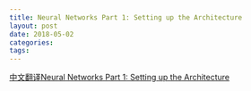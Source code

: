 ```yaml
---
title: Neural Networks Part 1: Setting up the Architecture
layout: post
date: 2018-05-02
categories:
tags:
---
```


[中文翻译Neural Networks Part 1: Setting up the Architecture](http://70b86a48.wiz03.com/share/s/1MK6F81-vQ1i2DFlsT0ux-iU1HULyn1wAAdx2anequ1uqhwL)
